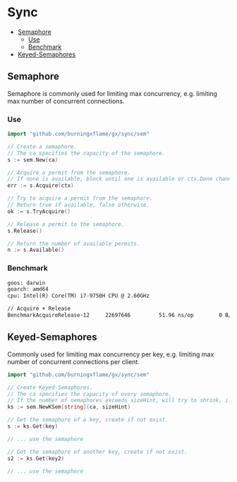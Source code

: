 # Sync

- [Semaphore](#semaphore)
  - [Use](#use)
  - [Benchmark](#benchmark)
- [Keyed-Semaphores](#keyed-semaphores)

## Semaphore

Semaphore is commonly used for limiting max concurrency, e.g. limiting max number of concurrent connections.

### Use

```go
import "github.com/burningxflame/gx/sync/sem"

// Create a semaphore.
// The ca specifies the capacity of the semaphore.
s := sem.New(ca)

// Acquire a permit from the semaphore.
// If none is available, block until one is available or ctx.Done channel is closed.
err := s.Acquire(ctx)

// Try to acquire a permit from the semaphore.
// Return true if available, false otherwise.
ok := s.TryAcquire()

// Release a permit to the semaphore.
s.Release()

// Return the number of available permits.
n := s.Available()
```

### Benchmark

```txt
goos: darwin
goarch: amd64
cpu: Intel(R) Core(TM) i7-9750H CPU @ 2.60GHz

// Acquire + Release
BenchmarkAcquireRelease-12     22697646         51.96 ns/op        0 B/op        0 allocs/op
```

## Keyed-Semaphores

Commonly used for limiting max concurrency per key, e.g. limiting max number of concurrent connections per client.

```go
import "github.com/burningxflame/gx/sync/sem"

// Create Keyed-Semaphores.
// The ca specifies the capacity of every semaphore.
// If the number of semaphores exceeds sizeHint, will try to shrink, i.e. remove semaphores who have no permits taken.
ks := sem.NewKSem[string](ca, sizeHint)

// Get the semaphore of a key, create if not exist.
s := ks.Get(key)

// ... use the semaphore

// Get the semaphore of another key, create if not exist.
s2 := ks.Get(key2)

// ... use the semaphore
```
